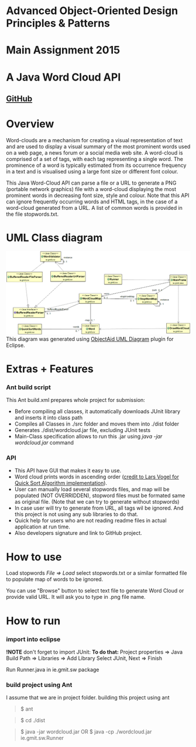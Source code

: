 # Advanced Object-Oriented Design Principles & Patterns
# Main Assignment 2015
# A Java Word Cloud API
## [GitHub](https://github.com/VMarisevs/A-Java-Word-Cloud-API)

# Overview
Word-clouds are a mechanism for creating a visual representation of text and are used to
display a visual summary of the most prominent words used on a web page, a news forum or
a social media web site. A word-cloud is comprised of a set of tags, with each tag
representing a single word. The prominence of a word is typically estimated from its
occurrence frequency in a text and is visualised using a large font size or different font colour.

This Java Word-Cloud API can parse a file or a URL to
generate a PNG (portable network graphics) file with a word-cloud displaying the most
prominent words in decreasing font size, style and colour. Note that this API can ignore
frequently occurring words and HTML tags, in the case of a word-cloud generated from a
URL. A list of common words is provided in the file stopwords.txt.



# UML Class diagram
![alt tag](https://github.com/VMarisevs/A-Java-Word-Cloud-API/blob/master/design.png)
This diagram was generated using [ObjectAid UML Diagram](http://www.objectaid.com/) plugin for Eclipse.



# Extras + Features

### Ant build script
This Ant build.xml prepares whole project for submission:
* Before compiling all classes, it automatically downloads JUnit library and inserts it into class path
* Compiles all Classes in ./src folder and moves them into ./dist folder
* Generates ./dist/wordcloud.jar file, excluding JUnit tests
* Main-Class specification allows to run this .jar using *java -jar wordcloud.jar* command

### API
* This API have GUI that makes it easy to use.
* Word cloud prints words in ascending order ([credit to Lars Vogel for Quick Sort Algorithm implementation](http://www.vogella.com/tutorials/JavaAlgorithmsQuicksort/article.html)).
* User can manually load several stopwords files, and map will be populated (NOT OVERRIDDEN), stopword files must be formated same as original file. (Note that we can try to generate without stopwords)
* In case user will try to generate from URL, all tags wil be ignored. And this project is not using any sub libraries to do that.
* Quick help for users who are not reading readme files in actual application at run time.
* Also developers signature and link to GitHub project.



# How to use
Load stopwords *File => Load* select stopwords.txt or a similar formatted file to populate map of words to be ignored.

You can use "Browse" button to select text file to generate Word Cloud or provide valid URL. It will ask you to type in .png file name.
 
# How to run
### import into eclipse
**!NOTE** don't forget to import JUnit:
**To do that:**
Project properties => Java Build Path => Libraries => Add Library
Select JUnit, Next => Finish

Run Runner.java in ie.gmit.sw package

### build project using Ant
I assume that we are in project folder.
building this project using ant
> $ ant

> $ cd ./dist

> $ java -jar wordcloud.jar
OR
> $ java -cp ./wordcloud.jar ie.gmit.sw.Runner
